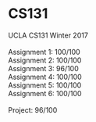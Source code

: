# CS131
UCLA CS131 Winter 2017<br />
<br />
Assignment 1: 100/100<br />
Assignment 2: 100/100<br />
Assignment 3:  96/100<br />
Assignment 4: 100/100<br />
Assignment 5: 100/100<br />
Assignment 6: 100/100<br />
<br />
Project: 96/100<br />
